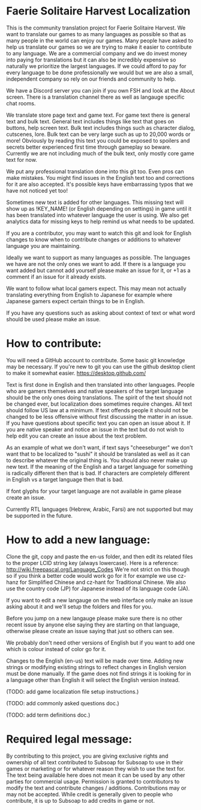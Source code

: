 # Faerie Solitaire Harvest Localization

This is the community translation project for Faerie Solitaire Harvest. We want to translate our games to as many languages as possible so that as many people in the world can enjoy our games. Many people have asked to help us translate our games so we are trying to make it easier to contribute to any language. We are a commercial company and we do invest money into paying for translations but it can also be incredibly expensive so naturally we prioritize the largest languages. If we could afford to pay for every language to be done professionally we would but we are also a small, independent company so rely on our friends and community to help.

We have a Discord server you can join if you own FSH and look at the About screen. There is a translation channel there as well as langauge specific chat rooms.

We translate store page text and game text. For game text there is general text and bulk text. General text includes things like text that goes on buttons, help screen text. Bulk text includes things such as character dialog, cutscenes, lore. Bulk text can be very large such as up to 20,000 words or more! Obviously by reading this text you could be exposed to spoilers and secrets better experienced first time through gameplay so beware. Currently we are not including much of the bulk text, only mostly core game text for now.

We put any professional translation done into this git too. Even pros can make mistakes. You might find issues in the English text too and corrections for it are also accepted. It's possible keys have embarrassing typos that we have not noticed yet too!

Sometimes new text is added for other languages. This missing text will show up as !KEY_NAME! (or English depending on settings) in game until it has been translated into whatever language the user is using. We also get analytics data for missing keys to help remind us what needs to be updated.

If you are a contributor, you may want to watch this git and look for English changes to know when to contribute changes or additions to whatever language you are maintaining.

Ideally we want to support as many languages as possible. The languages we have are not the only ones we want to add. If there is a language you want added but cannot add yourself please make an issue for it, or +1 as a comment if an issue for it already exists.

We want to follow what local gamers expect. This may mean not actually translating everything from English to Japanese for example where Japanese gamers expect certain things to be in English.

If you have any questions such as asking about context of text or what word should be used please make an issue.

# How to contribute: 

You will need a GitHub account to contribute. Some basic git knowledge may be necessary. If you're new to git you can use the github desktop client to make it somewhat easier. https://desktop.github.com/

Text is first done in English and then translated into other languages. People who are gamers themselves and native speakers of the target language should be the only ones doing translations. The spirit of the text should not be changed ever, but localization does sometimes require changes. All text should follow US law at a minimum. If text offends people it should not be changed to be less offensive without first discussing the matter in an issue. If you have questions about specific text you can open an issue about it. If you are native speaker and notice an issue in the text but do not wish to help edit you can create an issue about the text problem.

As an example of what we don't want, if text says "cheeseburger" we don't want that to be localized to "sushi" it should be translated as well as it can to describe whatever the original thing is. You should also never make up new text. If the meaning of the English and a target language for something is radically different then that is bad. If characters are completely different in English vs a target language then that is bad.

If font glyphs for your target language are not available in game please create an issue.

Currently RTL languages (Hebrew, Arabic, Farsi) are not supported but may be supported in the future.

# How to add a new language:

Clone the git, copy and paste the en-us folder, and then edit its related files to the proper LCID string key (always lowercase). Here is a reference: http://wiki.freepascal.org/Language_Codes We're not strict on this though so if you think a better code would work go for it for example we use cz-hanz for Simplified Chinese and cz-hant for Traditional Chinese. We also use the country code (JP) for Japanese instead of its language code (JA).

If you want to edit a new langauge on the web interface only make an issue asking about it and we'll setup the folders and files for you.

Before you jump on a new langauge please make sure there is no other recent issue by anyone else saying they are starting on that language, otherwise please create an issue saying that just so others can see.

We probably don't need other versions of English but if you want to add one which is colour instead of color go for it.

Changes to the English (en-us) text will be made over time. Adding new strings or modifying existing strings to reflect changes in English version must be done manually. If the game does not find strings it is looking for in a language other than English it will select the English version instead.

(TODO: add game localization file setup instructions.)

(TODO: add commonly asked questions doc.)

(TODO: add term definitions doc.)

# Required legal message: 

By contributing to this project, you are giving exclusive rights and ownership of all text contributed to Subsoap for Subsoap to use in their games or marketing or for whatever reason they wish to use the text for. The text being available here does not mean it can be used by any other parties for commercial usage. Permission is granted to contributors to modify the text and contribute changes / additions. Contributions may or may not be accepted. While credit is generally given to people who contribute, it is up to Subsoap to add credits in game or not.



